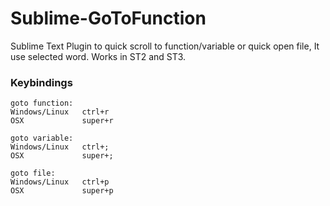Sublime-GoToFunction
====================

Sublime Text Plugin to quick scroll to function/variable or quick open file, It use selected word. Works in ST2 and ST3.

### Keybindings
    goto function:
    Windows/Linux   ctrl+r
    OSX             super+r
    
    goto variable:
    Windows/Linux   ctrl+;
    OSX             super+;
    
    goto file:
    Windows/Linux   ctrl+p
    OSX             super+p

